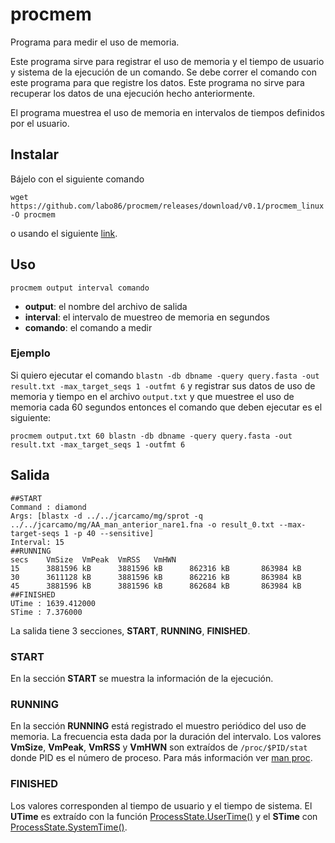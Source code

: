 # procmem
Programa para medir el uso de memoria.

Este programa sirve para registrar el uso de memoria y el tiempo de usuario y sistema de la ejecución de un comando.
Se debe correr el comando con este programa para que registre los datos. Este programa no sirve para recuperar los datos de una ejecución hecho anteriormente.

El programa muestrea el uso de memoria en intervalos de tiempos definidos por el usuario.

## Instalar
Bájelo con el siguiente comando
```
wget https://github.com/labo86/procmem/releases/download/v0.1/procmem_linux -O procmem
```
o usando el siguiente [link](https://github.com/labo86/procmem/releases/download/v0.1/procmem_linux).

## Uso
```
procmem output interval comando
```
 - __output__: el nombre del archivo de salida
 - __interval__:  el intervalo de muestreo de memoria en segundos
 - __comando__: el comando a medir
 
### Ejemplo
Si quiero ejecutar el comando `blastn -db dbname -query query.fasta -out result.txt -max_target_seqs 1 -outfmt 6`  y registrar sus datos de uso de memoria y tiempo en el archivo `output.txt` y que muestree el uso de memoria cada 60 segundos entonces el comando que deben ejecutar es el siguiente:

```
procmem output.txt 60 blastn -db dbname -query query.fasta -out result.txt -max_target_seqs 1 -outfmt 6
```

 
## Salida
```
##START
Command : diamond
Args: [blastx -d ../../jcarcamo/mg/sprot -q ../../jcarcamo/mg/AA_man_anterior_nare1.fna -o result_0.txt --max-target-seqs 1 -p 40 --sensitive]
Interval: 15
##RUNNING
secs    VmSize  VmPeak  VmRSS   VmHWN
15      3881596 kB      3881596 kB      862316 kB       863984 kB
30      3611128 kB      3881596 kB      862216 kB       863984 kB
45      3881596 kB      3881596 kB      862684 kB       863984 kB
##FINISHED
UTime : 1639.412000
STime : 7.376000
```

La salida tiene 3 secciones, __START__, __RUNNING__, __FINISHED__.
### START
En la sección __START__ se muestra la información de la ejecución.

### RUNNING
En la sección __RUNNING__ está registrado el muestro periódico del uso de memoria. La frecuencia esta dada por la duración del intervalo.
Los valores __VmSize__, __VmPeak__, __VmRSS__ y __VmHWN__ son extraídos de `/proc/$PID/stat` donde PID es el número de proceso. Para más información ver [man proc](https://man7.org/linux/man-pages/man5/proc.5.html).

### FINISHED
Los valores corresponden al tiempo de usuario y el tiempo de sistema. El __UTime__ es extraído con la función [ProcessState.UserTime()](https://golang.org/pkg/os/#ProcessState.UserTime) y el __STime__ con [ProcessState.SystemTime()](https://golang.org/pkg/os/#ProcessState.SystemTime).



